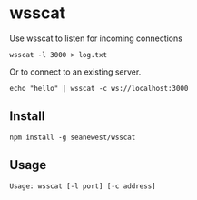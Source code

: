# wsscat

Use wsscat to listen for incoming connections

```
wsscat -l 3000 > log.txt
```

Or to connect to an existing server.

```
echo "hello" | wsscat -c ws://localhost:3000
```

## Install
```
npm install -g seanewest/wsscat
```

## Usage
```
Usage: wsscat [-l port] [-c address]
```
